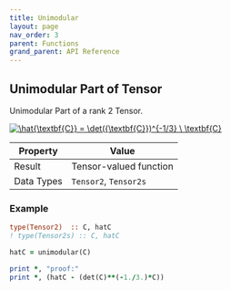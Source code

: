 ```yaml
---
title: Unimodular
layout: page
nav_order: 3
parent: Functions
grand_parent: API Reference
---
```


## Unimodular Part of Tensor

Unimodular Part of a rank 2 Tensor.

<a href="https://www.codecogs.com/eqnedit.php?latex=\hat{\textbf{C}}&space;=&space;\det({\textbf{C}})^{-1/3}&space;\&space;\textbf{C}" target="_blank"><img src="https://latex.codecogs.com/gif.latex?\hat{\textbf{C}}&space;=&space;\det({\textbf{C}})^{-1/3}&space;\&space;\textbf{C}" title="\hat{\textbf{C}} = \det({\textbf{C}})^{-1/3} \ \textbf{C}" /></a>

| Property   | Value                  |
| ---        | ---                    |
| Result     | Tensor-valued function |
| Data Types | `Tensor2`, `Tensor2s`  |

### Example

```fortran
type(Tensor2)  :: C, hatC
! type(Tensor2s) :: C, hatC

hatC = unimodular(C)

print *, "proof:"
print *, (hatC - (det(C)**(-1./3.)*C))
```
